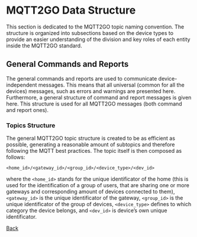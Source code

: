 
# MQTT2GO Data Structure
This section is dedicated to the MQTT2GO topic naming convention. The structure is organized into subsections based on the device types to provide an easier understanding of the division and key roles of each entity inside the MQTT2GO standard.

## General Commands and Reports
The general commands and reports are used to communicate device-independent messages. This means that all universal (common for all the devices) messages, such as errors and warnings are presented here. Furthermore, a general structure of command and report messages is given here. This structure is used for all MQTT2GO messages (both command and report ones).

### Topics Structure
The general MQTT2GO topic structure is created to be as efficient as possible, generating a reasonable amount of subtopics and therefore following the MQTT best practices. The topic itself is then composed as follows:

```
<home_id>/<gateway_id>/<group_id>/<device_type>/<dev_id>
```

where the `<home_id>` stands for the unique identificator of the home (this is used for the identification of a group of users, that are sharing one or more gateways and corresponding amount of devices connected to them),
`<gateway_id>` is the unique identificator of the gateway,
`<group_id>` is the unique identificator of the group of devices,
`<device_type>` defines to which category the device belongs,
and `<dev_id>` is device’s own unique identificator.


[Back](./)